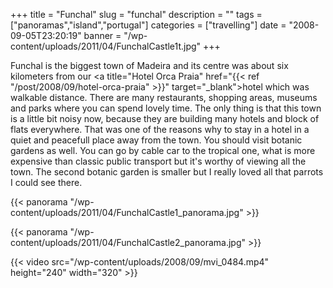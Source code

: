 +++
title = "Funchal"
slug = "funchal"
description = ""
tags = ["panoramas","island","portugal"]
categories = ["travelling"]
date = "2008-09-05T23:20:19"
banner = "/wp-content/uploads/2011/04/FunchalCastle1t.jpg"
+++

Funchal is the biggest town of Madeira and its centre was about six kilometers from our <a
title="Hotel Orca Praia" href="{{< ref "/post/2008/09/hotel-orca-praia" >}}" target="_blank">hotel</a>
which was walkable distance. There are many restaurants, shopping areas, museums and parks where
you can spend lovely time. The only thing is that this town is a little bit noisy now, because they are building many hotels
and block of flats everywhere. That was one of the reasons why to stay in a hotel in a quiet and
peacefull place away from the town. You should visit botanic gardens as well. You can go by cable
car to the tropical one, what is more expensive than classic public transport but it's worthy of
viewing all the town. The second botanic garden is smaller but I really loved all that parrots I
could see there.

{{< panorama "/wp-content/uploads/2011/04/FunchalCastle1_panorama.jpg"  >}}

{{< panorama "/wp-content/uploads/2011/04/FunchalCastle2_panorama.jpg"  >}}


{{< video src="/wp-content/uploads/2008/09/mvi_0484.mp4" height="240" width="320" >}}


